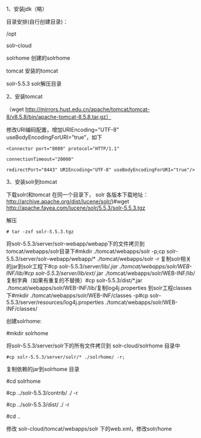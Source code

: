1、安装jdk（略）

目录安排(自行创建目录)：

/opt

 solr-cloud

 solrhome 创建的solrhome

 tomcat 安装的tomcat

 solr-5.5.3 solr解压目录


2、安装tomcat

（wget http://mirrors.hust.edu.cn/apache/tomcat/tomcat-8/v8.5.8/bin/apache-tomcat-8.5.8.tar.gz）

修改URI编码配置，增加URIEncoding="UTF-8" useBodyEncodingForURI="true"，如下
```
<Connector port="8080" protocol="HTTP/1.1"

connectionTimeout="20000"

redirectPort="8443" URIEncoding="UTF-8" useBodyEncodingForURI="true"/>
```
3、安装solr到tomcat

下载solr(和tomcat 在同一个目录下， solr 各版本下载地址：http://archive.apache.org/dist/lucene/solr/)#wget http://apache.fayea.com/lucene/solr/5.5.3/solr-5.5.3.tgz

解压

```
# tar -zxf solr-5.5.3.tgz 
```
将solr-5.5.3/server/solr-webapp/webapp下的文件拷贝到tomcat/webapps/solr目录下#mkdir ./tomcat/webapps/solr -p;cp solr-5.5.3/server/solr-webapp/webapp/* ./tomcat/webapps/solr -r 复制solr相关的jar到solr工程下#cp solr-5.5.3/server/lib/*.jar ./tomcat/webapps/solr/WEB-INF/lib/#cp solr-5.5.3/server/lib/ext/*.jar ./tomcat/webapps/solr/WEB-INF/lib/复制字典（如果有重复的不替换）#cp solr-5.5.3/dist/*.jar ./tomcat/webapps/solr/WEB-INF/lib/复制log4j.properties 到solr工程classes下#mkdir ./tomcat/webapps/solr/WEB-INF/classes -p#cp solr-5.5.3/server/resources/log4j.properties ./tomcat/webapps/solr/WEB-INF/classes/

创建solrhome:

#mkdir solrhome



将solr-5.5.3/server/solr下的所有文件拷贝到 solr-cloud/solrhome 目录中

```
#cp solr-5.5.3/server/solr/* ./solrhome/ -r;
```


复制依赖的jar到solrhome 目录

#cd solrhome

#cp ../solr-5.5.3/contrib/ ./ -r

#cp ../solr-5.5.3/dist/ ./ -r

#cd ..







修改 solr-cloud/tomcat/webapps/solr 下的web.xml，修改solr/home
